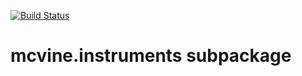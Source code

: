 [![Build Status](https://travis-ci.org/mcvine/instruments.svg?branch=master)](https://travis-ci.org/mcvine/instruments)

# mcvine.instruments subpackage


